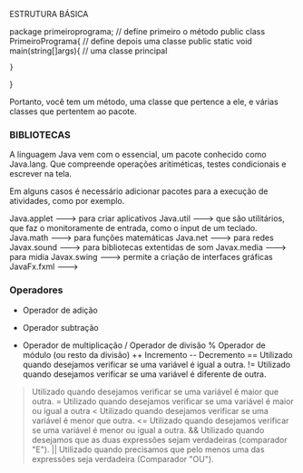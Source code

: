 ESTRUTURA BÁSICA


package primeiroprograma;			            // define primeiro o método
public class PrimeiroPrograma{			        // define depois uma classe	
    public static void main(string[]args){  	// uma classe principal 
        
    }
}

Portanto, você tem um método, uma classe que pertence a ele, e várias classes que pertentem ao pacote.



### BIBLIOTECAS 

A linguagem Java vem com o essencial, um pacote conhecido como Java.lang. Que compreende operações aritiméticas, testes condicionais e escrever na tela.

Em alguns casos é necessário adicionar pacotes para a execução de atividades, como por exemplo.

Java.applet  ---> para criar aplicativos
Java.util    ---> que são utilitários, que faz o monitoramente de entrada, como o input de um teclado.
Java.math    ---> para funções matemáticas
Java.net     ---> para redes
Javax.sound  ---> para bibliotecas extentidas de som
Javax.media  ---> para midia
Javax.swing  ---> permite a criação de interfaces gráficas 
JavaFx.fxml  --->


### Operadores

+   Operador de adição
-   Operador subtração
*   Operador de multiplicação
/   Operador de divisão
%   Operador de módulo (ou resto da divisão)
++  Incremento
--  Decremento
==  Utilizado quando desejamos verificar se uma variável é igual a outra.
!=  Utilizado quando desejamos verificar se uma variável é diferente de outra.
>   Utilizado quando desejamos verificar se uma variável é maior que outra.
>=  Utilizado quando desejamos verificar se uma variável é maior ou igual a outra
<   Utilizado quando desejamos verificar se uma variável é menor que outra.
<=  Utilizado quando desejamos verificar se uma variável é menor ou igual a outra.
&&  Utilizado quando desejamos que as duas expressões sejam verdadeiras (comparador "E").
||  Utilizado quando precisamos que pelo menos uma das expressões seja verdadeira (Comparador "OU").